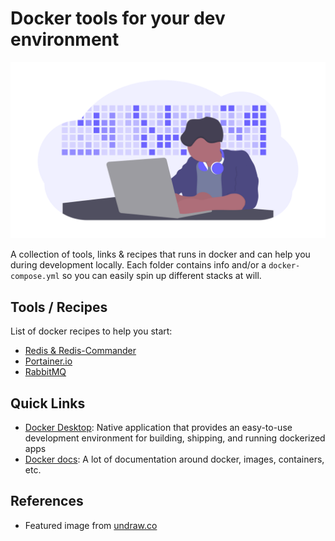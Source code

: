 # Docker tools for your dev environment

![Dev tools](assets/dev-tools.png)

A collection of tools, links & recipes that runs in docker and can help you during development locally. Each folder contains info and/or a `docker-compose.yml` so you can easily spin up different stacks at will.

## Tools / Recipes

List of docker recipes to help you start:

* [Redis & Redis-Commander](/redis/README.md)
* [Portainer.io](/portainer/README.md)
* [RabbitMQ](/rabbitmq/README.md)


## Quick Links

* [Docker Desktop](https://www.docker.com/products/docker-deskto): Native application that provides an easy-to-use development environment for building, shipping, and running dockerized apps
* [Docker docs](https://docs.docker.com/): A lot of documentation around docker, images, containers, etc.


## References

* Featured image from [undraw.co](https://undraw.co/)
